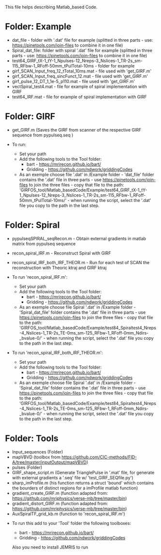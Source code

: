 This file helps describing Matlab_based Code.

 
# Folder: Example
  - dat_file - folder with '.dat' file for example (splitted in three parts - use: https://pinetools.com/join-files to combine it in one file)
  - Spiral_dat_file: folder with spiral '.dat' file for example (splitted in three parts - use: https://pinetools.com/join-files to combine it in one file)
  - test64_GIRF_tX-1_tY-1_Npulses-12_Nreps-3_Nslices-1_TR-2s_sm-115_RFbw-1_RFoff-50mm_tPulTotal-10ms - folder for example
  - girf_SCAN_Input_freq_12_tTotal_10ms.mat - file used with 'get_GIRF.m'
  - girf_SCAN_Input_freq_sincFunct_12.mat - file used with 'get_GIRF.m'
  - girf_pulse_12_DT_1_1e-5_p110.mat - file used with 'get_GIRF.m'
  - vectSpiral_test4.mat - file for example of spiral implementation with GIRF
  - test64_IRF.mat - file for example of spiral implementation with GIRF
  
# Folder: GIRF
  - get_GIRF.m (Saves the GIRF from scanner of the respective GIRF sequence from pypulseq.seq )
  
  - To run:
      - Set your path
      - Add the following tools to the Tool folder:
          - bart - https://mrirecon.github.io/bart/
          - Gridding - https://github.com/ndwork/griddingCodes
      - As an exemple choose file '.dat' in /Example folder
            - 'dat_file' folder contains the '.dat' file in three parts
            - use https://pinetools.com/join-files to join the three files
            - copy that file to the path: 'GIRFOS_tool/Matlab_basedCode/Example/test64_GIRF_tX-1_tY-1_Npulses-12_Nreps-3_Nslices-1_TR-2s_sm-115_RFbw-1_RFoff-         
                                              50mm_tPulTotal-10ms/'
            - when running the script, select the '.dat' file you copy to the path in the last step.                                              
  
# Folder: Spiral
  - pypulseqSPIRAL_seqRecon.m - Obtain external gradients in matlab matrix from pypulseq sequence
  - recon_spiral_IRF.m - Reconstruct Spiral with GIRF
  - recon_spiral_IRF_both_IRF_THEOR.m - Run for each test of SCAN the reconstruction with Theoric ktraj and GIRF ktraj
  
  - To run 'recon_spiral_IRF.m':
      - Set your path
      - Add the following tools to the Tool folder:
          - bart - https://mrirecon.github.io/bart/
          - Gridding - https://github.com/ndwork/griddingCodes
      - As an exemple choose file Spiral '.dat' in /Example folder
            - 'Spiral_dat_file' folder contains the '.dat' file in three parts
            - use https://pinetools.com/join-files to join the three files
            - copy that file to the path: 'GIRFOS_tool/Matlab_basedCode/Example/test84_Spiraltest4_Nreps-4_Nslices-1_TR-2s_TE-0ms_sm-125_RFbw-1_RFoff-0mm_Ndirs-
                                              _bvalue-0/'
            - when running the script, select the '.dat' file you copy to the path in the last step.
  
  - To run 'recon_spiral_IRF_both_IRF_THEOR.m':
      - Set your path
      - Add the following tools to the Tool folder:
          - bart - https://mrirecon.github.io/bart/
          - Gridding - https://github.com/ndwork/griddingCodes
      - As an exemple choose file Spiral '.dat' in /Example folder
            - 'Spiral_dat_file' folder contains the '.dat' file in three parts
            - use https://pinetools.com/join-files to join the three files
            - copy that file to the path: 'GIRFOS_tool/Matlab_basedCode/Example/test84_Spiraltest4_Nreps-4_Nslices-1_TR-2s_TE-0ms_sm-125_RFbw-1_RFoff-0mm_Ndirs-
                                              _bvalue-0/'
            - when running the script, select the '.dat' file you copy to the path in the last step.
            
# Folder: Tools
  - Input_sequences (Folder)
  - mapVBVD (toolbox from https://github.com/CIC-methods/FID-A/tree/master/inputOutput/mapVBVD)
  - pulses (Folder)
  - GIRF_shape_script.m (Generate TrianglePulse in '.mat' file, for generate with external gradients a '.seq' file w/ 'test_GIRF_SEQfile.py')
  - sharp_imProfile.m (his function returns a struct 'bound' which contains the bourders of distinct regions for a imProfile matlab function)
  - gradient_create_GIRF.m (function adapted from: https://github.com/mriphysics/verse-mb/tree/master/bin)
  - gradient_distort_GIRF.m (function adapted from: https://github.com/mriphysics/verse-mb/tree/master/bin)
  - AuxSpiralTF_grid_kb.m (function to 'recon_spiral_IRF.m')


* To run this add to your 'Tool' folder the following toolboxes:
  - bart - https://mrirecon.github.io/bart/
  - Gridding - https://github.com/ndwork/griddingCodes
 
  
  Also you need to install JEMRIS to run 
